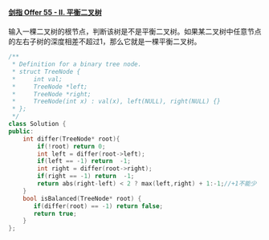 #### [剑指 Offer 55 - II. 平衡二叉树](https://leetcode-cn.com/problems/ping-heng-er-cha-shu-lcof/)

输入一棵二叉树的根节点，判断该树是不是平衡二叉树。如果某二叉树中任意节点的左右子树的深度相差不超过1，那么它就是一棵平衡二叉树。

```c++
/**
 * Definition for a binary tree node.
 * struct TreeNode {
 *     int val;
 *     TreeNode *left;
 *     TreeNode *right;
 *     TreeNode(int x) : val(x), left(NULL), right(NULL) {}
 * };
 */
class Solution {
public:
    int differ(TreeNode* root){
        if(!root) return 0;
        int left = differ(root->left);
        if(left == -1) return  -1;
        int right = differ(root->right);
        if(right == -1) return  -1;
        return abs(right-left) < 2 ? max(left,right) + 1:-1;//+1不能少
    }
    bool isBalanced(TreeNode* root) {
       if(differ(root) == -1) return false;
       return true;
    }
};
```

